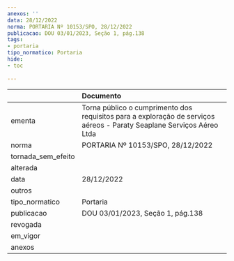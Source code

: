 ```yaml
---
anexos: ''
data: 28/12/2022
norma: PORTARIA Nº 10153/SPO, 28/12/2022
publicacao: DOU 03/01/2023, Seção 1, pág.138
tags:
- portaria
tipo_normatico: Portaria
hide: 
- toc 
 
---
```


|                    | Documento                                                                                                             |
|:-------------------|:----------------------------------------------------------------------------------------------------------------------|
| ementa             | Torna público o cumprimento dos requisitos para a exploração de serviços aéreos - Paraty Seaplane Serviços Aéreo Ltda |
| norma              | PORTARIA Nº 10153/SPO, 28/12/2022                                                                                     |
| tornada_sem_efeito |                                                                                                                       |
| alterada           |                                                                                                                       |
| data               | 28/12/2022                                                                                                            |
| outros             |                                                                                                                       |
| tipo_normatico     | Portaria                                                                                                              |
| publicacao         | DOU 03/01/2023, Seção 1, pág.138                                                                                      |
| revogada           |                                                                                                                       |
| em_vigor           |                                                                                                                       |
| anexos             |                                                                                                                       |